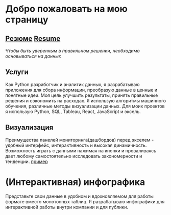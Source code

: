# Добро пожаловать на мою страницу

## [Резюме](ru/index.html) [Resume](en/index.html)

_Чтобы быть уверенным в правильном решении, необходимо основываться на данных_


## Услуги

Как Python разработчик и аналитик данных, я разрабатываю приложения для сбора информации, преобразую данные в ценные и понятные идеи. Моя цель улучшить результаты, принять правильные решения и сэкономить на расходах.
Я использую алгоритмы машинного обучения, различные методы визуализации данных. Для моих проектов я использую Python, SQL, Tableau, React, JavaScript и эксель.


## Визуализация

Преимущества панелей мониторинга(дашбордов) перед экселем - удобный интерфейс, интерактивность и высокая динамичность. 
Возможность играть с данными нажимая на кнопки и проваливаясь дает любому самостоятельно исследовать закономерности и тенденции.
[пример](dashboards/index.html)

# (Интерактивная) инфографика

Представьте свои данные в удобном и вдохновляемом для работы формате вместо монотонных таблиц. Я разрабатываю инфографики для интерактивной работы внутри компании и для публики.



